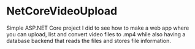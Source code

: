 # NetCoreVideoUpload


Simple ASP.NET Core project I did to see how to make a web app where you can upload, list and convert video files to .mp4 while also having a database backend that reads the files and stores file information.
